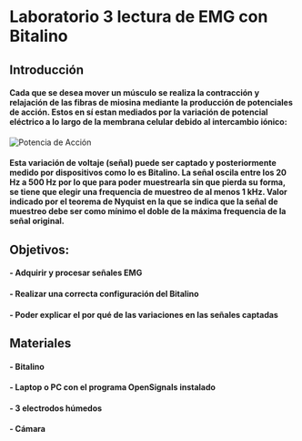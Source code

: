 # Laboratorio 3 lectura de EMG con Bitalino
## Introducción
#### Cada que se desea mover un músculo se realiza la contracción y relajación de las fibras de miosina mediante la producción de potenciales de acción. Estos en sí estan mediados por la variación de potencial eléctrico a lo largo de la membrana celular debido al intercambio iónico:
![Potencia de Acción](https://www.itaca.edu.es/IMAGENES/INFORMACION%20ESPECIALISTAS/potencial-accion-3-19.gif)
#### Esta variación de voltaje (señal) puede ser captado y posteriormente medido por dispositivos como lo es Bitalino. La señal oscila entre los 20 Hz a 500 Hz por lo que para poder muestrearla sin que pierda su forma, se tiene que elegir una frequencia de muestreo de al menos 1 kHz. Valor indicado por el teorema de Nyquist en la que se indica que la señal de muestreo debe ser como mínimo el doble de la máxima frequencia de la señal original.

## Objetivos:
#### - Adquirir y procesar señales EMG
#### - Realizar una correcta configuración del Bitalino
#### - Poder explicar el por qué de las variaciones en las señales captadas

## Materiales
#### - Bitalino
#### - Laptop o PC con el programa OpenSignals instalado
#### - 3 electrodos húmedos
#### - Cámara
